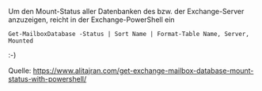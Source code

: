 Um den Mount-Status aller Datenbanken des bzw. der Exchange-Server anzuzeigen, reicht in der Exchange-PowerShell ein

```console
Get-MailboxDatabase -Status | Sort Name | Format-Table Name, Server, Mounted
```

:-)

Quelle: https://www.alitajran.com/get-exchange-mailbox-database-mount-status-with-powershell/
